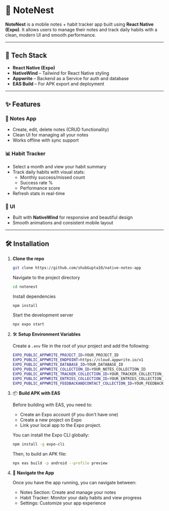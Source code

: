 # 📱 NoteNest

**NoteNest** is a mobile notes + habit tracker app built using **React Native (Expo)**.
It allows users to manage their notes and track daily habits with a clean, modern UI and smooth performance.

---

## 🚀 Tech Stack

-   **React Native (Expo)**
-   **NativeWind** – Tailwind for React Native styling
-   **Appwrite** – Backend as a Service for auth and database
-   **EAS Build** – For APK export and deployment

---

## ✨ Features

### 📝 Notes App

-   Create, edit, delete notes (CRUD functionality)
-   Clean UI for managing all your notes
-   Works offline with sync support

### 📊 Habit Tracker

-   Select a month and view your habit summary
-   Track daily habits with visual stats:
    -   Monthly success/missed count
    -   Success rate %
    -   Performance score
-   Refresh stats in real-time

### 📱 UI

-   Built with **NativeWind** for responsive and beautiful design
-   Smooth animations and consistent mobile layout

---

## 🛠️ Installation

1.  **Clone the repo**

    ```bash
    git clone https://github.com/shubGupta10/native-notes-app
    ```

    Navigate to the project directory

    ```bash
    cd notenest
    ```

    Install dependencies

    ```bash
    npm install
    ```

    Start the development server

    ```bash
    npx expo start
    ```

2.  🛠️ **Setup Environment Variables**

    Create a `.env` file in the root of your project and add the following:

    ```bash
    EXPO_PUBLIC_APPWRITE_PROJECT_ID=YOUR_PROJECT_ID
    EXPO_PUBLIC_APPWRITE_ENDPOINT=https://cloud.appwrite.io/v1
    EXPO_PUBLIC_APPWRITE_DATABASE_ID=YOUR_DATABASE_ID
    EXPO_PUBLIC_APPWRITE_COLLECTION_ID=YOUR_NOTES_COLLECTION_ID
    EXPO_PUBLIC_APPWRITE_TRACKER_COLLECTION_ID=YOUR_TRACKER_COLLECTION_ID
    EXPO_PUBLIC_APPWRITE_ENTRIES_COLLECTION_ID=YOUR_ENTRIES_COLLECTION_ID
    EXPO_PUBLIC_APPWRITE_FEEDBACKANDCONTACT_COLLECTION_ID=YOUR_FEEDBACK_COLLECTION_ID
    ```

3.  📦 **Build APK with EAS**

    Before building with EAS, you need to:

    -   Create an Expo account (if you don't have one)
    -   Create a new project on Expo
    -   Link your local app to the Expo project.

    You can install the Expo CLI globally:

     ```bash
     npm install -g expo-cli
     ```

    Then, to build an APK file:

    ```bash
    npx eas build -p android --profile preview
    ```

4.  🧭 **Navigate the App**

    Once you have the app running, you can navigate between:

    -   Notes Section: Create and manage your notes
    -   Habit Tracker: Monitor your daily habits and view progress
    -   Settings: Customize your app experience
